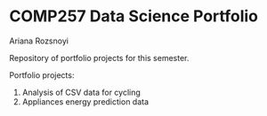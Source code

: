 COMP257 Data Science Portfolio 
===

Ariana Rozsnoyi

Repository of portfolio projects for this semester.

Portfolio projects:

1. Analysis of CSV data for cycling 
2. Appliances energy prediction data


